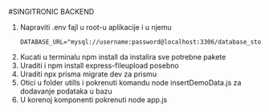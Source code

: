 #SINGITRONIC BACKEND

1. Napraviti .env fajl u root-u aplikacije i u njemu
   ```
   DATABASE_URL="mysql://username:password@localhost:3306/database_store"
   ```
2. Kucati u terminalu npm install da instalira sve potrebne pakete
3. Uraditi i npm install express-fileupload posebno
4. Uraditi npx prisma migrate dev za prismu
5. Otici u folder utills i pokrenuti komandu node insertDemoData.js za dodavanje podataka u bazu
6. U korenoj komponenti pokrenuti node app.js   
   
